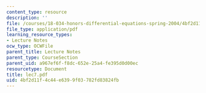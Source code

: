 ```yaml
---
content_type: resource
description: ''
file: /courses/18-034-honors-differential-equations-spring-2004/4bf2d11f4c44e6399f03782fd83824fb_lec7.pdf
file_type: application/pdf
learning_resource_types:
- Lecture Notes
ocw_type: OCWFile
parent_title: Lecture Notes
parent_type: CourseSection
parent_uid: a967ef6f-f8dc-652e-25a4-fe395d0d00ec
resourcetype: Document
title: lec7.pdf
uid: 4bf2d11f-4c44-e639-9f03-782fd83824fb
---
```

